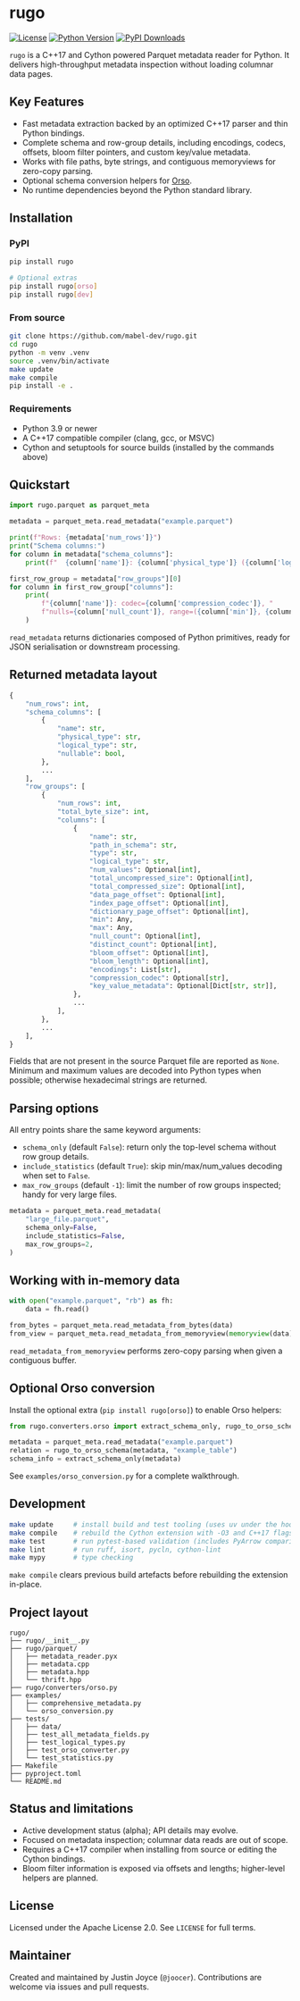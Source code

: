 # rugo

[![License](https://img.shields.io/badge/License-Apache_2.0-blue.svg)](https://opensource.org/licenses/Apache-2.0)
[![Python Version](https://img.shields.io/badge/python-3.9%2B-blue)](https://www.python.org/downloads/)
[![PyPI Downloads](https://static.pepy.tech/personalized-badge/rugo?period=total&units=INTERNATIONAL_SYSTEM&left_color=BRIGHTGREEN&right_color=LIGHTGREY&left_text=downloads)](https://pepy.tech/projects/rugo)

`rugo` is a C++17 and Cython powered Parquet metadata reader for Python. It delivers high-throughput metadata inspection without loading columnar data pages.

## Key Features
- Fast metadata extraction backed by an optimized C++17 parser and thin Python bindings.
- Complete schema and row-group details, including encodings, codecs, offsets, bloom filter pointers, and custom key/value metadata.
- Works with file paths, byte strings, and contiguous memoryviews for zero-copy parsing.
- Optional schema conversion helpers for [Orso](https://github.com/mabel-dev/orso).
- No runtime dependencies beyond the Python standard library.

## Installation

### PyPI
```bash
pip install rugo

# Optional extras
pip install rugo[orso]
pip install rugo[dev]
```

### From source
```bash
git clone https://github.com/mabel-dev/rugo.git
cd rugo
python -m venv .venv
source .venv/bin/activate
make update
make compile
pip install -e .
```

### Requirements
- Python 3.9 or newer
- A C++17 compatible compiler (clang, gcc, or MSVC)
- Cython and setuptools for source builds (installed by the commands above)

## Quickstart
```python
import rugo.parquet as parquet_meta

metadata = parquet_meta.read_metadata("example.parquet")

print(f"Rows: {metadata['num_rows']}")
print("Schema columns:")
for column in metadata["schema_columns"]:
    print(f"  {column['name']}: {column['physical_type']} ({column['logical_type']})")

first_row_group = metadata["row_groups"][0]
for column in first_row_group["columns"]:
    print(
        f"{column['name']}: codec={column['compression_codec']}, "
        f"nulls={column['null_count']}, range=({column['min']}, {column['max']})"
    )
```
`read_metadata` returns dictionaries composed of Python primitives, ready for JSON serialisation or downstream processing.

## Returned metadata layout
```python
{
    "num_rows": int,
    "schema_columns": [
        {
            "name": str,
            "physical_type": str,
            "logical_type": str,
            "nullable": bool,
        },
        ...
    ],
    "row_groups": [
        {
            "num_rows": int,
            "total_byte_size": int,
            "columns": [
                {
                    "name": str,
                    "path_in_schema": str,
                    "type": str,
                    "logical_type": str,
                    "num_values": Optional[int],
                    "total_uncompressed_size": Optional[int],
                    "total_compressed_size": Optional[int],
                    "data_page_offset": Optional[int],
                    "index_page_offset": Optional[int],
                    "dictionary_page_offset": Optional[int],
                    "min": Any,
                    "max": Any,
                    "null_count": Optional[int],
                    "distinct_count": Optional[int],
                    "bloom_offset": Optional[int],
                    "bloom_length": Optional[int],
                    "encodings": List[str],
                    "compression_codec": Optional[str],
                    "key_value_metadata": Optional[Dict[str, str]],
                },
                ...
            ],
        },
        ...
    ],
}
```
Fields that are not present in the source Parquet file are reported as `None`. Minimum and maximum values are decoded into Python types when possible; otherwise hexadecimal strings are returned.

## Parsing options
All entry points share the same keyword arguments:

- `schema_only` (default `False`): return only the top-level schema without row group details.
- `include_statistics` (default `True`): skip min/max/num_values decoding when set to `False`.
- `max_row_groups` (default `-1`): limit the number of row groups inspected; handy for very large files.

```python
metadata = parquet_meta.read_metadata(
    "large_file.parquet",
    schema_only=False,
    include_statistics=False,
    max_row_groups=2,
)
```

## Working with in-memory data
```python
with open("example.parquet", "rb") as fh:
    data = fh.read()

from_bytes = parquet_meta.read_metadata_from_bytes(data)
from_view = parquet_meta.read_metadata_from_memoryview(memoryview(data))
```
`read_metadata_from_memoryview` performs zero-copy parsing when given a contiguous buffer.

## Optional Orso conversion
Install the optional extra (`pip install rugo[orso]`) to enable Orso helpers:
```python
from rugo.converters.orso import extract_schema_only, rugo_to_orso_schema

metadata = parquet_meta.read_metadata("example.parquet")
relation = rugo_to_orso_schema(metadata, "example_table")
schema_info = extract_schema_only(metadata)
```
See `examples/orso_conversion.py` for a complete walkthrough.

## Development
```bash
make update     # install build and test tooling (uses uv under the hood)
make compile    # rebuild the Cython extension with -O3 and C++17 flags
make test       # run pytest-based validation (includes PyArrow comparisons)
make lint       # run ruff, isort, pycln, cython-lint
make mypy       # type checking
```
`make compile` clears previous build artefacts before rebuilding the extension in-place.

## Project layout
```
rugo/
├── rugo/__init__.py
├── rugo/parquet/
│   ├── metadata_reader.pyx
│   ├── metadata.cpp
│   ├── metadata.hpp
│   └── thrift.hpp
├── rugo/converters/orso.py
├── examples/
│   ├── comprehensive_metadata.py
│   └── orso_conversion.py
├── tests/
│   ├── data/
│   ├── test_all_metadata_fields.py
│   ├── test_logical_types.py
│   ├── test_orso_converter.py
│   └── test_statistics.py
├── Makefile
├── pyproject.toml
└── README.md
```

## Status and limitations
- Active development status (alpha); API details may evolve.
- Focused on metadata inspection; columnar data reads are out of scope.
- Requires a C++17 compiler when installing from source or editing the Cython bindings.
- Bloom filter information is exposed via offsets and lengths; higher-level helpers are planned.

## License
Licensed under the Apache License 2.0. See `LICENSE` for full terms.

## Maintainer
Created and maintained by Justin Joyce (`@joocer`). Contributions are welcome via issues and pull requests.
